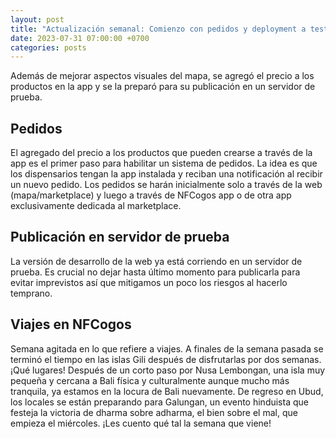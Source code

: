 ```yaml
---
layout: post
title: "Actualización semanal: Comienzo con pedidos y deployment a test server"
date: 2023-07-31 07:00:00 +0700
categories: posts
---
```


Además de mejorar aspectos visuales del mapa, se agregó el precio a los productos en la app y se la preparó para su publicación en un servidor de prueba.

## Pedidos

El agregado del precio a los productos que pueden crearse a través de la app es el primer paso para habilitar un sistema de pedidos. La idea es que los dispensarios tengan la app instalada y reciban una notificación al recibir un nuevo pedido. Los pedidos se harán inicialmente solo a través de la web (mapa/marketplace) y luego a través de NFCogos app o de otra app exclusivamente dedicada al marketplace.

## Publicación en servidor de prueba

La versión de desarrollo de la web ya está corriendo en un servidor de prueba. Es crucial no dejar hasta último momento para publicarla para evitar imprevistos así que mitigamos un poco los riesgos al hacerlo temprano.

## Viajes en NFCogos

Semana agitada en lo que refiere a viajes. A finales de la semana pasada se terminó el tiempo en las islas Gili después de disfrutarlas por dos semanas. ¡Qué lugares! Después de un corto paso por Nusa Lembongan, una isla muy pequeña y cercana a Bali física y culturalmente aunque mucho más tranquila, ya estamos en la locura de Bali nuevamente. De regreso en Ubud, los locales se están preparando para Galungan, un evento hinduista que festeja la victoria de dharma sobre adharma, el bien sobre el mal, que empieza el miércoles. ¡Les cuento qué tal la semana que viene!
